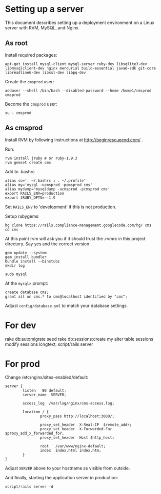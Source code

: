 
Setting up a server
===================

This document describes setting up a deployment environment on a Linux server with RVM, MySQL, and Nginx.


As root
-------

Install required packages:

    apt-get install mysql-client mysql-server ruby-dev libsqlite3-dev libmysqlclient-dev nginx mercurial build-essential java6-sdk git-core libreadline6-dev libssl-dev libpq-dev

Create the `cmsprod` user:

    adduser --shell /bin/bash --disabled-password --home /home1/cmsprod cmsprod

Become the `cmsprod` user:

    su - cmsprod


As cmsprod
----------

Install RVM by following instructions at http://beginrescueend.com/ .

Run:

    rvm install jruby # or ruby-1.9.3
    rvm gemset create cms

Add to .bashrc

    alias so='. ~/.bashrc ; . ~/.profile'
    alias my='mysql -ucmsprod -pcmsprod cms'
    alias mydump='mysqldump -ucmsprod -pcmsprod cms'
    export RAILS_ENV=production
    export JRUBY_OPTS=--1.9

Set `RAILS_ENV` to 'development' if this is not production.

Setup rubygems:

    hg clone https://rails.compliance-management.googlecode.com/hg/ cms
    cd cms

At this point rvm will ask you if it should trust the .rvmrc in this project directory.  Say yes and the correct version .

    gem update --system
    gem install bundler
    bundle install --binstubs
    mkdir log

    sudo mysql

At the `mysql>` prompt:

    create database cms;
    grant all on cms.* to cms@localhost identified by "cms";

Adjust `config/database.yml` to match your database settings.


For dev
=======

  rake db:automigrate seed
  rake db:sessions:create
  my
      alter table sessions modify sessions longtext;
  script/rails server

For prod
========

Change /etc/nginx/sites-enabled/default:

    server {
            listen   80 default;
            server_name  SERVER;

            access_log  /var/log/nginx/cms-access.log;

            location / {
                    proxy_pass http://localhost:3000/;

                    proxy_set_header  X-Real-IP  $remote_addr;
                    proxy_set_header  X-Forwarded-For $proxy_add_x_forwarded_for;
                    proxy_set_header  Host $http_host;

                    root   /var/www/nginx-default;
                    index  index.html index.htm;
            }
    }

Adjust `SERVER` above to your hostname as visible from outside.

And finally, starting the application server in production:

    script/rails server -d

